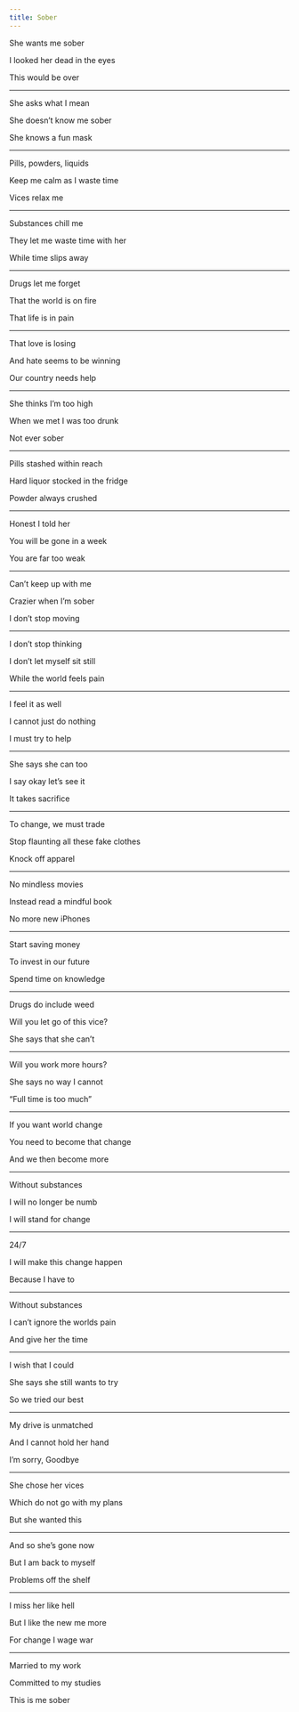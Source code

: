 ```yaml
---
title: Sober 
---
```


She wants me sober 

I looked her dead in the eyes 

This would be over 

---

She asks what I mean 

She doesn’t know me sober 

She knows a fun mask 

---

Pills, powders, liquids 

Keep me calm as I waste time 

Vices relax me 

---

Substances chill me 

They let me waste time with her 

While time slips away 

---

Drugs let me forget 

That the world is on fire 

That life is in pain 

---

That love is losing 

And hate seems to be winning 

Our country needs help 

---

She thinks I’m too high 

When we met I was too drunk

Not ever sober 

---

Pills stashed within reach 

Hard liquor stocked in the fridge 

Powder always crushed 

---

Honest I told her 

You will be gone in a week 

You are far too weak 

---

Can’t keep up with me 

Crazier when I’m sober 

I don’t stop moving 

---

I don’t stop thinking 

I don’t let myself sit still 

While the world feels pain

---

I feel it as well

I cannot just do nothing 

I must try to help 

---

She says she can too 

I say okay let’s see it 

It takes sacrifice 

---

To change, we must trade

Stop flaunting all these fake clothes 

Knock off apparel 

---

No mindless movies

Instead read a mindful book 

No more new iPhones 

---

Start saving money 

To invest in our future 

Spend time on knowledge 

---

Drugs do include weed 

Will you let go of this vice? 

She says that she can’t 

---

Will you work more hours? 

She says no way I cannot 

“Full time is too much”

---

If you want world change 

You need to become that change 

And we then become more 

---

Without substances 

I will no longer be numb 

I will stand for change 

---

24/7 

I will make this change happen 

Because I have to 

---

Without substances 

I can’t ignore the worlds pain 

And give her the time 

---

I wish that I could 

She says she still wants to try 

So we tried our best 

---

My drive is unmatched 

And I cannot hold her hand 

I’m sorry, Goodbye 

---

She chose her vices 

Which do not go with my plans 

But she wanted this 

---

And so she’s gone now 

But I am back to myself 

Problems off the shelf 

---

I miss her like hell 

But I like the new me more 

For change I wage war 

---

Married to my work 

Committed to my studies 

This is me sober 
